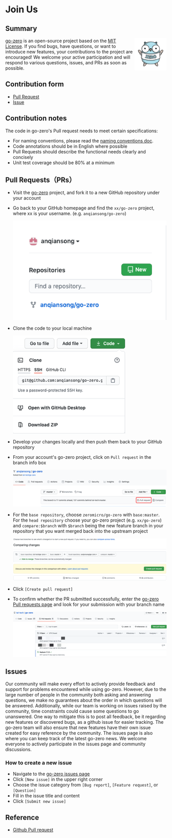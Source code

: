 # Join Us

## Summary
<img src="./resource/go-zero-logo.png" alt="go-zero" width="100px" height="100px" align="right" />

[go-zero](https://github.com/zeromicro/go-zero) is an open-source project based on the [MIT License](https://github.com/zeromicro/go-zero/blob/master/LICENSE). If you find bugs, have questions, or want to introduce new features, your contributions to the project are encouraged! We welcome your active participation and will respond to various questions, issues, and PRs as soon as possible.

## Contribution form
* [Pull Request](https://github.com/zeromicro/go-zero/pulls)
* [Issue](https://github.com/zeromicro/go-zero/issues)

## Contribution notes
The code in go-zero's Pull request needs to meet certain specifications:
* For naming conventions, please read the [naming conventions doc](naming-spec.md).
* Code annotations should be in English where possible
* Pull Requests should describe the functional needs clearly and concisely
* Unit test coverage should be 80% at a minimum

## Pull Requests（PRs）
* Visit the [go-zero](https://github.com/zeromicro/go-zero) project, and fork it to a new GitHub repository under your account
* Go back to your GitHub homepage and find the `xx/go-zero` project, where xx is your username. (e.g. `anqiansong/go-zero`)

    ![fork](./resource/fork.png)
* Clone the code to your local machine

    ![clone](./resource/clone.png)
* Develop your changes locally and then push them back to your GitHub repository
* From your account's go-zero project, click on `Pull request` in the branch info box

    ![pr](./resource/new_pr.png)

* For the `base repository`, choose `zeromicro/go-zero` with `base:master`. For the `head repository` choose your go-zero project (e.g. `xx/go-zero`) and `compare:$branch` with `$branch` being the new feature branch in your repository that you want merged back into the upstream project

    ![pr](./resource/compare.png)

* Click `[Create pull request]`
* To confirm whether the PR submitted successfully, enter the [go-zero Pull requests page](https://github.com/zeromicro/go-zero/pulls) and look for your submission with your branch name

    ![pr record](./resource/pr_record.png)

## Issues
Our community will make every effort to actively provide feedback and support for problems encountered while using go-zero.
However, due to the large number of people in the community both asking and answering questions, we make no guarantees about the order in which questions will be answered.
Additionally, while our team is working on issues raised by the community, time constraints could cause some questions to go unanswered.
One way to mitigate this is to post all feedback, be it regarding new features or discovered bugs, as a github issue for easier tracking.
The go-zero team will also ensure that new features have their own issue created for easy reference by the community.
The issues page is also where you can keep track of the latest go-zero news.
We welcome everyone to actively participate in the issues page and community discussions.

### How to create a new issue
* Navigate to the [go-zero issues page](https://github.com/zeromicro/go-zero/issues)
* Click `[New issue]` in the upper right corner
* Choose the issue category from `[Bug report]`, `[Feature request]`, or `[Question]`
* Fill in the issue title and content
* Click `[Submit new issue]`


## Reference

* [Github Pull request](https://docs.github.com/en/github/collaborating-with-issues-and-pull-requests/proposing-changes-to-your-work-with-pull-requests)
